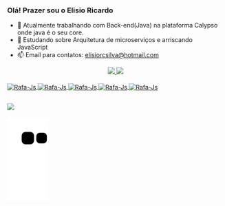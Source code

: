### Olá! Prazer sou o Elisio Ricardo


- 🔭 Atualmente trabalhando com Back-end(Java) na plataforma Calypso onde java é o seu core.
- 🌱 Estudando sobre Arquitetura de microserviços e arriscando JavaScript
- 📫 Email para contatos: elisiorcsilva@hotmail.com


<div align="center">
  <a href="https://github.com/elisio-ricardo">
  <img height="180em" src="https://github-readme-stats.vercel.app/api?username=elisio-ricardo&show_icons=true&theme=dracula&include_all_commits=true&count_private=true"/>
  <img height="180em" src="https://github-readme-stats.vercel.app/api/top-langs/?username=elisio-ricardo&layout=compact&langs_count=7&theme=dracula"/>
</div>
<div style="display: inline_block"><br>
  <i class="devicon-github-original colored"></i>
  
  <img align="center" alt="Rafa-Js" height="40" width="50" src="https://cdn.jsdelivr.net/gh/devicons/devicon/icons/java/java-original.svg" />          
  <img align="center" alt="Rafa-Js" height="30" width="40" src="https://cdn.jsdelivr.net/gh/devicons/devicon/icons/github/github-original.svg" />  
  <img align="center" alt="Rafa-Js" height="30" width="40" src="https://cdn.jsdelivr.net/gh/devicons/devicon/icons/git/git-original.svg" />  
  <img align="center" alt="Rafa-Js" height="30" width="40" src="https://cdn.jsdelivr.net/gh/devicons/devicon/icons/html5/html5-original.svg" />
  <img align="center" alt="Rafa-Js" height="50" width="50" src="https://cdn.jsdelivr.net/gh/devicons/devicon/icons/spring/spring-plain-wordmark.svg" />
                   
           
  
</div>
  
  ##
 
<div>     
  <a href="https://www.linkedin.com/in/elisio-ricardo-canuto-6a6147b4" target="_blank"><img src="https://img.shields.io/badge/-LinkedIn-%230077B5?style=for-the-badge&logo=linkedin&logoColor=white" target="_blank"></a> 
 
  ![Snake animation](https://github.com/rafaballerini/rafaballerini/blob/output/github-contribution-grid-snake.svg)
 
</div>


